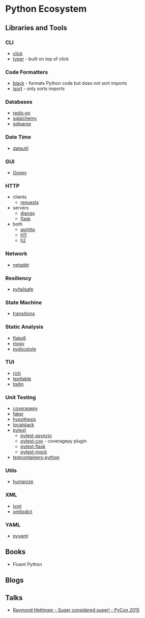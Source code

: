 # Python Ecosystem

## Libraries and Tools

### CLI

* [click](https://github.com/pallets/click)
* [typer](https://github.com/tiangolo/typer) - built on top of click

### Code Formatters

* [black](https://github.com/psf/black) - formats Python code but does not sort imports
* [isort](https://github.com/PyCQA/isort) - only sorts imports

### Databases

* [redis-py](https://github.com/redis/redis-py)
* [sqlalchemy](https://github.com/sqlalchemy/sqlalchemy)
* [sqlparse](https://github.com/andialbrecht/sqlparse)

### Date Time

* [dateutil](https://github.com/dateutil/dateutil)

### GUI

* [Gooey](https://github.com/chriskiehl/Gooey)

### HTTP

* clients
  * [requests](https://github.com/psf/requests)
* servers
  * [django](https://github.com/django/django)
  * [flask](https://github.com/pallets/flask)
* both
  * [aiohttp](https://github.com/aio-libs/aiohttp)
  * [h11](https://github.com/python-hyper/h11)
  * [h2](https://github.com/python-hyper/h2)

### Network

* [netaddr](https://github.com/netaddr/netaddr)

### Resiliency

* [pyfailsafe](https://github.com/Skyscanner/pyfailsafe)

### State Machine

* [transitions](https://github.com/pytransitions/transitions)

### Static Analysis

* [flake8](https://github.com/PyCQA/flake8)
* [mypy](https://github.com/python/mypy)
* [pydocstyle](https://github.com/PyCQA/pydocstyle)

### TUI

* [rich](https://github.com/willmcgugan/rich)
* [texttable](https://github.com/foutaise/texttable)
* [tqdm](https://github.com/tqdm/tqdm)

### Unit Testing

* [coveragepy](https://github.com/nedbat/coveragepy)
* [faker](https://github.com/joke2k/faker)
* [hypothesis](https://github.com/HypothesisWorks/hypothesis)
* [localstack](https://github.com/localstack/localstack)
* [pytest](https://github.com/pytest-dev/pytest)
  * [pytest-asyncio](https://github.com/pytest-dev/pytest-asyncio)
  * [pytest-cov](https://github.com/pytest-dev/pytest-cov) - coveragepy plugin
  * [pytest-flask](https://github.com/pytest-dev/pytest-flask)
  * [pytest-mock](https://github.com/pytest-dev/pytest-mock)
* [testcontainers-python](https://github.com/testcontainers/testcontainers-python)

### Utils

* [humanize](https://github.com/jmoiron/humanize)

### XML

* [lxml](https://github.com/lxml/lxml)
* [xmltodict](https://github.com/martinblech/xmltodict)

### YAML

* [pyyaml](https://github.com/yaml/pyyaml)

## Books

* Fluent Python

## Blogs

## Talks

* [Raymond Hettinger - Super considered super! - PyCon 2015](https://www.youtube.com/watch?v=EiOglTERPEo)
